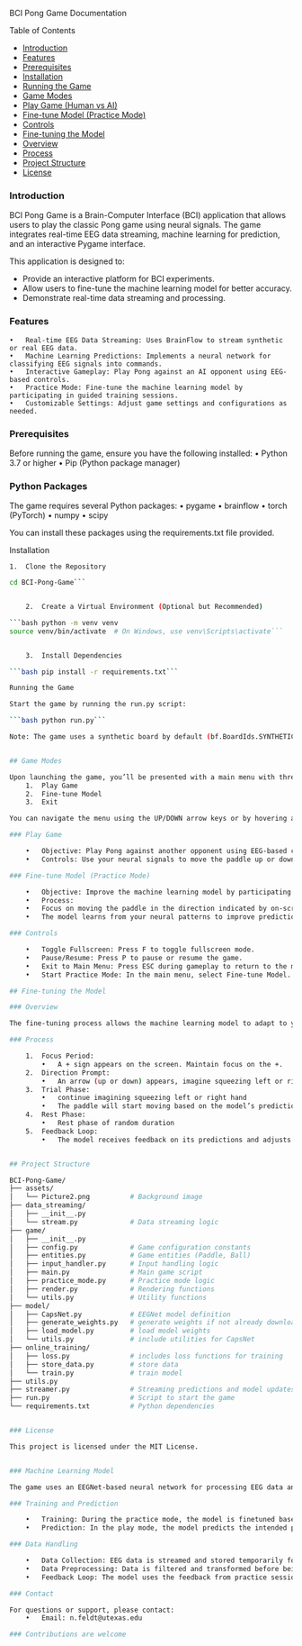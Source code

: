 BCI Pong Game Documentation

Table of Contents

* [Introduction](#introduction)
* [Features](#features)
* [Prerequisites](#prerequisites)
* [Installation](#installation)
* [Running the Game](#running-the-game)
* [Game Modes](#game-modes)
* [Play Game (Human vs AI)](#play-game-human-vs-ai)
* [Fine-tune Model (Practice Mode)](#fine-tune-model-practice-mode)
* [Controls](#controls)
* [Fine-tuning the Model](#fine-tuning-the-model)
* [Overview](#overview)
* [Process](#process)
* [Project Structure](#project-structure)
* [License](#license)

### Introduction

BCI Pong Game is a Brain-Computer Interface (BCI) application that allows users to play the classic Pong game using neural signals. The game integrates real-time EEG data streaming, machine learning for prediction, and an interactive Pygame interface.

This application is designed to:
*	Provide an interactive platform for BCI experiments.
*	Allow users to fine-tune the machine learning model for better accuracy.
*	Demonstrate real-time data streaming and processing.

### Features

	•	Real-time EEG Data Streaming: Uses BrainFlow to stream synthetic or real EEG data.
	•	Machine Learning Predictions: Implements a neural network for classifying EEG signals into commands.
	•	Interactive Gameplay: Play Pong against an AI opponent using EEG-based controls.
	•	Practice Mode: Fine-tune the machine learning model by participating in guided training sessions.
	•	Customizable Settings: Adjust game settings and configurations as needed.

### Prerequisites

Before running the game, ensure you have the following installed:
	•	Python 3.7 or higher
	•	Pip (Python package manager)

### Python Packages

The game requires several Python packages:
	•	pygame
	•	brainflow
	•	torch (PyTorch)
	•	numpy
	•	scipy

You can install these packages using the requirements.txt file provided.

Installation

	1.	Clone the Repository

```bash git clone https://github.com/yourusername/BCI-Pong-Game.git
cd BCI-Pong-Game```


	2.	Create a Virtual Environment (Optional but Recommended)

```bash python -m venv venv
source venv/bin/activate  # On Windows, use venv\Scripts\activate```


	3.	Install Dependencies

```bash pip install -r requirements.txt```

Running the Game

Start the game by running the run.py script:

```bash python run.py```

Note: The game uses a synthetic board by default (bf.BoardIds.SYNTHETIC_BOARD.value). If you have a real EEG device, adjust the board_id and serial_port accordingly in run.py. CURRENTLY, THIS GAME IS ONLY SET UP FOR OPENBCI HARDWARE.


## Game Modes

Upon launching the game, you’ll be presented with a main menu with three options:
	1.	Play Game
	2.	Fine-tune Model
	3.	Exit

You can navigate the menu using the UP/DOWN arrow keys or by hovering and clicking with the mouse.

### Play Game

	•	Objective: Play Pong against another opponent using EEG-based controls.
	•	Controls: Use your neural signals to move the paddle up or down.

### Fine-tune Model (Practice Mode)

	•	Objective: Improve the machine learning model by participating in training sessions.
	•	Process:
	•	Focus on moving the paddle in the direction indicated by on-screen prompts.
	•	The model learns from your neural patterns to improve prediction accuracy.

### Controls

	•	Toggle Fullscreen: Press F to toggle fullscreen mode.
	•	Pause/Resume: Press P to pause or resume the game.
	•	Exit to Main Menu: Press ESC during gameplay to return to the main menu.
	•	Start Practice Mode: In the main menu, select Fine-tune Model.

## Fine-tuning the Model

### Overview

The fine-tuning process allows the machine learning model to adapt to your specific neural signals, improving the accuracy of in-game controls.

### Process

	1.	Focus Period:
	    •	A + sign appears on the screen. Maintain focus on the +.
	2.	Direction Prompt:
	    •	An arrow (up or down) appears, imagine squeezing left or right hand (without actually moving)
	3.	Trial Phase:
	    •	continue imagining squeezing left or right hand
	    •	The paddle will start moving based on the model’s predictions.
	4.	Rest Phase:
	    •	Rest phase of random duration
	5.	Feedback Loop:
	    •	The model receives feedback on its predictions and adjusts accordingly.


## Project Structure

BCI-Pong-Game/
├── assets/
│   └── Picture2.png          # Background image
├── data_streaming/
│   ├── __init__.py
│   └── stream.py             # Data streaming logic
├── game/
│   ├── __init__.py
│   ├── config.py             # Game configuration constants
│   ├── entities.py           # Game entities (Paddle, Ball)
│   ├── input_handler.py      # Input handling logic
│   ├── main.py               # Main game script
│   ├── practice_mode.py      # Practice mode logic
│   ├── render.py             # Rendering functions
│   └── utils.py              # Utility functions
├── model/
│   ├── CapsNet.py            # EEGNet model definition
│   ├── generate_weights.py   # generate weights if not already downloaded
│   ├── load_model.py         # load model weights
│   └── utils.py              # include utilities for CapsNet
├── online_training/
│   ├── loss.py               # includes loss functions for training
│   ├── store_data.py         # store data
│   └── train.py              # train model
├── utils.py
├── streamer.py               # Streaming predictions and model updates
├── run.py                    # Script to start the game
└── requirements.txt          # Python dependencies


### License

This project is licensed under the MIT License.


### Machine Learning Model

The game uses an EEGNet-based neural network for processing EEG data and making predictions. The model is defined in models/CapsNet.py.

### Training and Prediction

	•	Training: During the practice mode, the model is finetuned based on user performance in the Pong environment
	•	Prediction: In the play mode, the model predicts the intended paddle movement based on incoming EEG data.

### Data Handling

	•	Data Collection: EEG data is streamed and stored temporarily for processing.
	•	Data Preprocessing: Data is filtered and transformed before being fed into the model.
	•	Feedback Loop: The model uses the feedback from practice sessions to improve its accuracy.

### Contact

For questions or support, please contact:
	•	Email: n.feldt@utexas.edu

### Contributions are welcome

